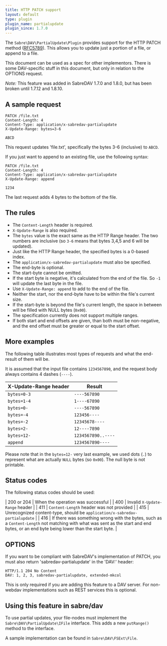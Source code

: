 ```yaml
---
title: HTTP PATCH support
layout: default
type: plugin
plugin_name: partialupdate
plugin_since: 1.7.0
---
```


The `Sabre\DAV\PartialUpdate\Plugin` provides support for the HTTP PATCH method
([RFC5789][1]). This allows you to update just a portion of a file, or append
to a file.

This document can be used as a spec for other implementors. There is some
DAV-specific stuff in this document, but only in relation to the OPTIONS
request.

*Note:* This feature was added in SabreDAV 1.7.0 and 1.8.0, but has been
broken until 1.7.12 and 1.8.10.

A sample request
----------------

    PATCH /file.txt
    Content-Length: 4
    Content-Type: application/x-sabredav-partialupdate
    X-Update-Range: bytes=3-6

    ABCD

This request updates 'file.txt', specifically the bytes 3-6 (inclusive) to
`ABCD`.

If you just want to append to an existing file, use the following syntax:

    PATCH /file.txt
    Content-Length: 4
    Content-Type: application/x-sabredav-partialupdate
    X-Update-Range: append

    1234

The last request adds 4 bytes to the bottom of the file.

The rules
---------

* The `Content-Length` header is required.
* `X-Update-Range` is also required.
* The `bytes` value is the exact same as the HTTP Range header. The two numbers
  are inclusive (so `3-6` means that bytes 3,4,5 and 6 will be updated).
* Just like the HTTP Range header, the specified bytes is a 0-based index.
* The `application/x-sabredav-partialupdate` must also be specified.
* The end-byte is optional.
* The start-byte cannot be omitted.
* If the start byte is negative, it's calculated from the end of the file. So
  `-1` will update the last byte in the file.
* Use `X-Update-Range: append` to add to the end of the file.
* Neither the start, nor the end-byte have to be within the file's current
  size.
* If the start-byte is beyond the file's current length, the space in between
  will be filled with NULL bytes (`0x00`).
* The specification currently does not support multiple ranges.
* If both start and end offsets are given, than both must be non-negative, and
  the end offset must be greater or equal to the start offset.

More examples
-------------

The following table illustrates most types of requests and what the end-result
of them will be.

It is assumed that the input file contains `1234567890`, and the request body
always contains 4 dashes (`----`).

| X-Update-Range header | Result             |
| --------------------- | ------------------ |
| `bytes=0-3`           | `----567890`       |
| `bytes=1-4`           | `1----67890`       |
| `bytes=0-`            | `----567890`       |
| `bytes=-4`            | `123456----`       |
| `bytes=-2`            | `12345678----`     |
| `bytes=2-`            | `12----7890`       |
| `bytes=12-`           | `1234567890..----` |
| `append`              | `1234567890----`   |

Please note that in the `bytes=12-` very last example, we used dots (`.`) to
represent what are actually `NULL` bytes (so `0x00`). The null byte is not
printable.

Status codes
------------

The following status codes should be used:

| 200 or 204 | When the operation was successful |
| 400        | Invalid `X-Update-Range` header |
| 411        | `Content-Length` header was not provided |
| 415        | Unrecognized content-type, should be `application/x-sabredav-partialupdate` |
| 416        | If there was something wrong with the bytes, such as a `Content-Length` not matching with what was sent as the start and end bytes, or an end byte being lower than the start byte. |


OPTIONS
-------

If you want to be compliant with SabreDAV's implementation of PATCH, you must
also return 'sabredav-partialupdate' in the 'DAV:' header:

    HTTP/1.1 204 No Content
    DAV: 1, 2, 3, sabredav-partialupdate, extended-mkcol

This is only required if you are adding this feature to a DAV server. For
non-webdav implementations such as REST services this is optional.

Using this feature in sabre/dav
-------------------------------

To use partial updates, your file-nodes must implement the
`Sabre\DAV\PartialUpdate\IFile` interface. This adds a new `putRange()` method
to the interface.

A sample implementation can be found in `Sabre\DAV\FSExt\File`.

[1]: http://tools.ietf.org/html/rfc5789
